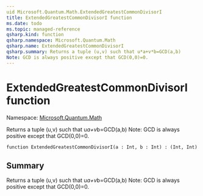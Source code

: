```yaml
---
uid Microsoft.Quantum.Math.ExtendedGreatestCommonDivisorI
title: ExtendedGreatestCommonDivisorI function
ms.date: todo
ms.topic: managed-reference
qsharp.kind: function
qsharp.namespace: Microsoft.Quantum.Math
qsharp.name: ExtendedGreatestCommonDivisorI
qsharp.summary: Returns a tuple (u,v) such that u*a+v*b=GCD(a,b)
Note: GCD is always positive except that GCD(0,0)=0.
---
```


# ExtendedGreatestCommonDivisorI function

Namespace: [Microsoft.Quantum.Math](xref:Microsoft.Quantum.Math)

Returns a tuple (u,v) such that u*a+v*b=GCD(a,b)
Note: GCD is always positive except that GCD(0,0)=0.
```qsharp
function ExtendedGreatestCommonDivisorI(a : Int, b : Int) : (Int, Int)
```

## Summary
Returns a tuple (u,v) such that u*a+v*b=GCD(a,b)
Note: GCD is always positive except that GCD(0,0)=0.
